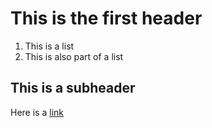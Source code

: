 # This is the first header
  1. This is a list
  2. This is also part of a list
 
 ## This is a subheader

Here is a [link]('www.nba.com')
